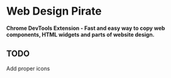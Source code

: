 # Web Design Pirate

**Chrome DevTools Extension - Fast and easy way to copy web components, HTML widgets and parts of website design.**

## TODO
Add proper icons
